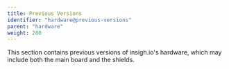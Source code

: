```yaml
---
title: Previous Versions
identifier: "hardware@previous-versions"
parent: "hardware"
weight: 280
---
```


This section contains previous versions of insigh.io's hardware, which may include both the main board and the shields.